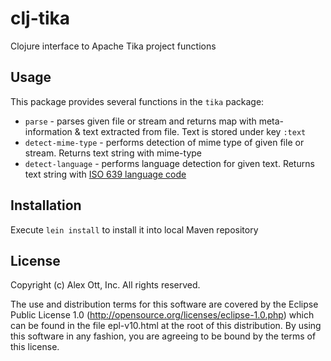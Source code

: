 # clj-tika

Clojure interface to Apache Tika project functions

## Usage

This package provides several functions in the `tika` package:
* `parse` - parses given file or stream and returns map with meta-information & text
   extracted from file.  Text is stored under key `:text`
* `detect-mime-type` - performs detection of mime type of given file or stream. Returns
   text string with mime-type
* `detect-language` - performs language detection for given text.  Returns text string
   with [ISO 639 language code](http://www.w3.org/WAI/ER/IG/ert/iso639.htm)

## Installation

Execute `lein install` to install it into local Maven repository 

## License

Copyright (c) Alex Ott, Inc. All rights reserved.

The use and distribution terms for this software are covered by the Eclipse Public License
1.0 (http://opensource.org/licenses/eclipse-1.0.php) which can be found in the file
epl-v10.html at the root of this distribution. By using this software in any fashion, you
are agreeing to be bound by the terms of this license.
